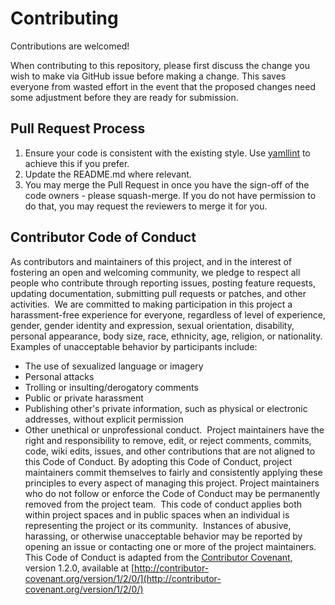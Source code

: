 # Contributing
Contributions are welcomed!

When contributing to this repository, please first discuss the change you wish to make via GitHub
issue before making a change.  This saves everyone from wasted effort in the event that the proposed
changes need some adjustment before they are ready for submission.
​
## Pull Request Process
1. Ensure your code is consistent with the existing style.  Use [yamllint](https://pypi.org/project/yamllint/) to achieve this if you prefer.
2. Update the README.md where relevant.
3. You may merge the Pull Request in once you have the sign-off of the code owners - please squash-merge. If you 
   do not have permission to do that, you may request the reviewers to merge it for you.
​
## Contributor Code of Conduct
As contributors and maintainers of this project, and in the interest of fostering an open and 
welcoming community, we pledge to respect all people who contribute through reporting issues, 
posting feature requests, updating documentation, submitting pull requests or patches, and other 
activities.
​
We are committed to making participation in this project a harassment-free experience for everyone, 
regardless of level of experience, gender, gender identity and expression, sexual orientation, 
disability, personal appearance, body size, race, ethnicity, age, religion, or nationality.
​
Examples of unacceptable behavior by participants include:
​
* The use of sexualized language or imagery
* Personal attacks
* Trolling or insulting/derogatory comments
* Public or private harassment
* Publishing other's private information, such as physical or electronic addresses, without explicit
  permission
* Other unethical or unprofessional conduct.
​
Project maintainers have the right and responsibility to remove, edit, or reject comments, commits, 
code, wiki edits, issues, and other contributions that are not aligned to this Code of Conduct. By 
adopting this Code of Conduct, project maintainers commit themselves to fairly and consistently 
applying these principles to every aspect of managing this project. Project maintainers who do not 
follow or enforce the Code of Conduct may be permanently removed from the project team.
​
This code of conduct applies both within project spaces and in public spaces when an individual is 
representing the project or its community.
​
Instances of abusive, harassing, or otherwise unacceptable behavior may be reported by opening an 
issue or contacting one or more of the project maintainers.
​
This Code of Conduct is adapted from the [Contributor Covenant](http://contributor-covenant.org), 
version 1.2.0, available at 
[http://contributor-covenant.org/version/1/2/0/](http://contributor-covenant.org/version/1/2/0/)
